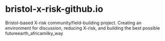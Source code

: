 # bristol-x-risk-github.io
Bristol-based X-risk community/field-building project. Creating an environment for discussion, reducing X-risk, and building the best possible futureearth_africamilky_way
